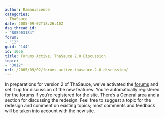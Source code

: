 ```yaml
---
author: Ramaniscence
categories:
- ThaSauce
date: 2005-09-02T18:26:10Z
dsq_thread_id:
- "805903184"
forum:
- "12"
guid: "144"
id: 1066
title: Forums Active; ThaSauce 2.0 Discussion
topic:
- "3012"
url: /2005/09/02/forums-active-thasauce-2-0-discussion/
---
```


In preparations for version 2 of ThaSauce, we&#8217;ve activated the <a href="modules.php?name=Forums" target="_self">forums</a> and set it up for discussion of the new features. You&#8217;re automatically registered for the forums if you&#8217;re registered for the site. There&#8217;s a General area and a section for discussing the redesign. Feel free to suggest a topic for the redesign and comment on existing topics; most comments and feedback will be taken into account with the new site.